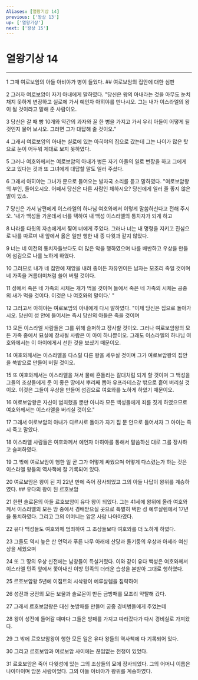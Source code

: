 ```yaml
---
Aliases: [열왕기상 14]
previous: ['왕상 13']
up: ['열왕기상']
next: ['왕상 15']
---
```

# 열왕기상 14

***


1 그때 여로보암의 아들 아비야가 병이 들었다. ## 여로보암의 집안에 대한 심판 

2 그러자 여로보암이 자기 아내에게 말하였다. "당신은 왕의 아내라는 것을 아무도 눈치채지 못하게 변장하고 실로에 가서 예언자 아히야를 만나시오. 그는 내가 이스라엘의 왕이 될 것이라고 말해 준 사람이오. 

3 당신은 갈 때 빵 10개와 약간의 과자와 꿀 한 병을 가지고 가서 우리 아들이 어떻게 될 것인지 물어 보시오. 그러면 그가 대답해 줄 것이오." 

4 그래서 여로보암의 아내는 실로에 있는 아히야의 집으로 갔는데 그는 나이가 많은 탓으로 눈이 어두워 제대로 보지 못하였다. 

5 그러나 여호와께서는 여로보암의 아내가 병든 자기 아들의 일로 변장을 하고 그에게 오고 있다는 것과 또 그녀에게 대답할 말도 일러 주셨다. 

6 그래서 아히야는 그녀가 문으로 들어오는 발자국 소리를 듣고 말하였다. "여로보암왕의 부인, 들어오시오. 어째서 당신은 다른 사람인 체하시오? 당신에게 일러 줄 좋지 않은 말이 있소. 

7 당신은 가서 남편에게 이스라엘의 하나님 여호와께서 이렇게 말씀하신다고 전해 주시오. '내가 백성들 가운데서 너를 택하여 내 백성 이스라엘의 통치자가 되게 하고 

8 나라를 다윗의 자손에게서 찢어 너에게 주었다. 그러나 너는 내 명령을 지키고 진심으로 나를 따르며 내 앞에서 옳은 일만 행한 내 종 다윗과 같지 않았다. 

9 너는 네 이전의 통치자들보다도 더 많은 악을 행하였으며 나를 배반하고 우상을 만들어 섬김으로 나를 노하게 하였다. 

10 그러므로 내가 네 집안에 재앙을 내려 종이든 자유인이든 남자는 모조리 죽일 것이며 네 가족을 거름더미처럼 쓸어 버릴 것이다. 

11 성에서 죽은 네 가족의 시체는 개가 먹을 것이며 들에서 죽은 네 가족의 시체는 공중의 새가 먹을 것이다. 이것은 나 여호와의 말이다.' " 

12 그러고서 아히야는 여로보암의 아내에게 다시 말하였다. "이제 당신은 집으로 돌아가시오. 당신이 성 안에 들어서는 즉시 당신의 아들은 죽을 것이며 

13 모든 이스라엘 사람들은 그를 위해 슬퍼하고 장사할 것이오. 그러나 여로보암왕의 모든 가족 중에서 묘실에 장사될 사람은 이 아이 하나뿐이오. 그래도 이스라엘의 하나님 여호와께서는 이 아이에게서 선한 것을 보셨기 때문이오. 

14 여호와께서는 이스라엘을 다스릴 다른 왕을 세우실 것이며 그가 여로보암왕의 집안을 쑥밭으로 만들어 버릴 것이오. 

15 또 여호와께서는 이스라엘을 쳐서 물에 흔들리는 갈대처럼 되게 할 것이며 그 백성을 그들의 조상들에게 준 이 좋은 땅에서 뿌리째 뽑아 유프라테스강 밖으로 흩어 버리실 것이오. 이것은 그들이 우상을 만들어 섬김으로 여호와를 노하게 하였기 때문이오. 

16 여로보암왕은 자신이 범죄했을 뿐만 아니라 모든 백성들에게 죄를 짓게 하였으므로 여호와께서는 이스라엘을 버리실 것이오." 

17 그래서 여로보암의 아내가 디르사로 돌아가 자기 집 문 안으로 들어서자 그 아이는 즉시 죽고 말았다. 

18 이스라엘 사람들은 여호와께서 예언자 아히야를 통해서 말씀하신 대로 그를 장사하고 슬퍼하였다. 

19 그 밖에 여로보암이 행한 일 곧 그가 어떻게 싸웠으며 어떻게 다스렸는가 하는 것은 이스라엘 왕들의 역사책에 잘 기록되어 있다. 

20 여로보암은 왕이 된 지 22년 만에 죽어 장사되었고 그의 아들 나답이 왕위를 계승하였다. ## 유다의 왕이 된 르호보암 

21 한편 솔로몬의 아들 르호보암이 유다 왕이 되었다. 그는 41세에 왕위에 올라 여호와께서 이스라엘의 모든 땅 중에서 경배받으실 곳으로 특별히 택한 성 예루살렘에서 17년을 통치하였다. 그리고 그의 어머니는 암몬 사람 나아마였다. 

22 유다 백성들도 여호와께 범죄하여 그 조상들보다 여호와를 더 노하게 하였다. 

23 그들도 역시 높은 산 언덕과 푸른 나무 아래에 산당과 돌기둥의 우상과 아세라 여신상을 세웠으며 

24 또 그 땅의 우상 신전에는 남창들이 득실거렸다. 이와 같이 유다 백성은 여호와께서 이스라엘 민족 앞에서 쫓아내신 이방 민족의 더러운 습성을 본받아 그대로 행하였다. 

25 르호보암왕 5년에 이집트의 시삭왕이 예루살렘을 침략하여 

26 성전과 궁전의 모든 보물과 솔로몬이 만든 금방패를 모조리 약탈해 갔다. 

27 그래서 르호보암왕은 대신 놋방패를 만들어 궁중 경비병들에게 주었는데 

28 왕이 성전에 들어갈 때마다 그들은 방패를 가지고 따라갔다가 다시 경비실로 가져왔다. 

29 그 밖에 르호보암왕이 행한 모든 일은 유다 왕들의 역사책에 다 기록되어 있다. 

30 그리고 르호보암과 여로보암 사이에는 끊임없는 전쟁이 있었다. 

31 르호보암은 죽어 다윗성에 있는 그의 조상들의 묘에 장사되었다. 그의 어머니 이름은 나아마이며 암몬 사람이었다. 그의 아들 아비야가 왕위를 계승하였다.

